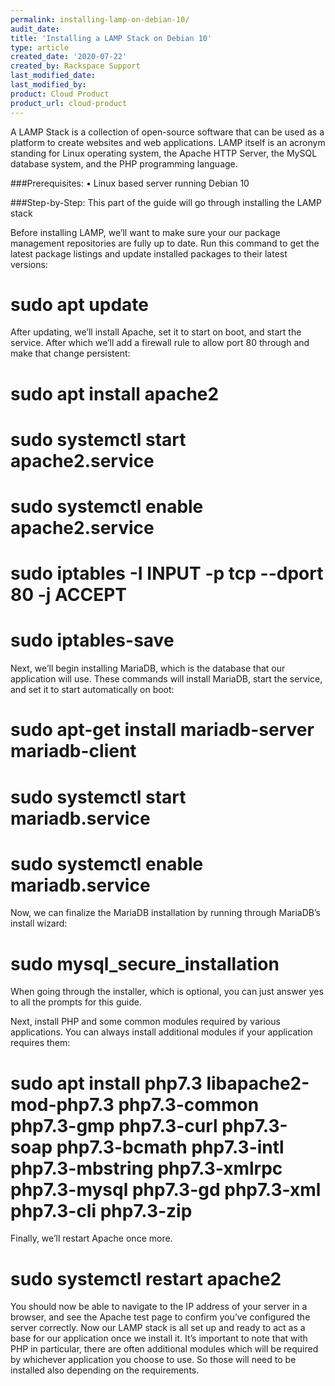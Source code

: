 ```yaml
---
permalink: installing-lamp-on-debian-10/
audit_date:
title: 'Installing a LAMP Stack on Debian 10'
type: article
created_date: '2020-07-22'
created_by: Rackspace Support
last_modified_date:
last_modified_by:
product: Cloud Product
product_url: cloud-product
---
```


A LAMP Stack is a collection of open-source software that can be used as a platform to create websites and web applications. LAMP itself is an acronym standing for Linux operating system, the Apache HTTP Server, the MySQL database system, and the PHP programming language.

###Prerequisites:
• Linux based server running Debian 10

###Step-by-Step:
This part of the guide will go through installing the LAMP stack

Before installing LAMP, we’ll want to make sure your our package management repositories are fully up to date. Run this command to get the latest package listings and update installed packages to their latest versions:

# sudo apt update
After updating, we’ll install Apache, set it to start on boot, and start the service. After which we’ll add a firewall rule to allow port 80 through and make that change persistent:

# sudo apt install apache2
# sudo systemctl start apache2.service
# sudo systemctl enable apache2.service
# sudo iptables -I INPUT -p tcp --dport 80 -j ACCEPT
# sudo iptables-save
Next, we’ll begin installing MariaDB, which is the database that our application will use. These commands will install MariaDB, start the service, and set it to start automatically on boot:

# sudo apt-get install mariadb-server mariadb-client
# sudo systemctl start mariadb.service
# sudo systemctl enable mariadb.service
Now, we can finalize the MariaDB installation by running through MariaDB’s install wizard:

# sudo mysql_secure_installation
When going through the installer, which is optional, you can just answer yes to all the prompts for this guide.

Next, install PHP and some common modules required by various applications. You can always install additional modules if your application requires them:

# sudo apt install php7.3 libapache2-mod-php7.3 php7.3-common php7.3-gmp php7.3-curl php7.3-soap php7.3-bcmath php7.3-intl php7.3-mbstring php7.3-xmlrpc php7.3-mysql php7.3-gd php7.3-xml php7.3-cli php7.3-zip
Finally, we’ll restart Apache once more.

# sudo systemctl restart apache2
You should now be able to navigate to the IP address of your server in a browser, and see the Apache test page to confirm you’ve configured the server correctly. Now our LAMP stack is all set up and ready to act as a base for our application once we install it. It’s important to note that with PHP in particular, there are often additional modules which will be required by whichever application you choose to use. So those will need to be installed also depending on the requirements.
